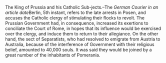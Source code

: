 The King of Prussia and his Catholic Sub-jects.–The *German
                        Courier in an article date*Berlin, 5th instant, refers to the late arrests in Posen, and accuses
                    the Catholic clergy of stimulating their flocks to revolt. The Prussian
                    Government had, in consequence, increased its exertions to conciliate the
                    Court of Rome, in hopes that its influence would be exercised over the
                    clergy, and induce them to return to their allegiance. On the other hand,
                    the sect of Separatists, who had resolved to emigrate from Austria to
                    Australia, because of the interference of Government with their
                    religious belief, amounted to 40,000 souls. It was said they would be
                    joined by a great number of the inhabitants of Pomerania.